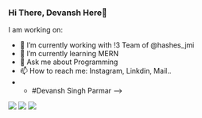 ### Hi There, Devansh Here👋


I am working on:

- 🔭 I’m currently working with !3 Team of @hashes_jmi
- 🌱 I’m currently learning MERN
- 💬 Ask me about Programming
- 📫 How to reach me: Instagram, Linkdin, Mail..
- - #Devansh Singh Parmar
-->

<p>
<a href="https://www.linkedin.com/in/devanshsingh13/"><img src="https://img.shields.io/badge/-Devansh Singh-0077B5?style=flat&logo=Linkedin&logoColor=white"/></a>
<a href="mailto:devansh18dp@gmail.com"><img src="https://img.shields.io/badge/-devansh18dp@gmail.com-D14836?style=flat&logo=Gmail&logoColor=white"/></a>
<a href="https://instagram.com/sin_devansh"><img src="https://img.shields.io/badge/Instagram-sin__devansh-pink"/></a>
</p>
